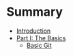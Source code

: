 # Summary

* [Introduction](README.md)
* [Part I: The Basics](part1/README.md)
    * [Basic Git](part1/basic_git.md)   


